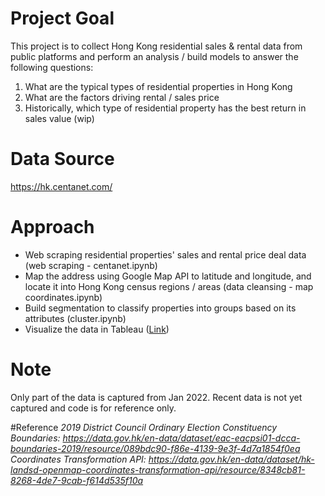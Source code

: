 # Project Goal
This project is to collect Hong Kong residential sales & rental data from public platforms and perform an analysis / build models to answer the following questions: 
1. What are the typical types of residential properties in Hong Kong
2. What are the factors driving rental / sales price
3. Historically, which type of residential property has the best return in sales value (wip)

# Data Source
https://hk.centanet.com/

# Approach
- Web scraping residential properties' sales and rental price deal data (web scraping - centanet.ipynb)
- Map the address using Google Map API to latitude and longitude, and locate it into Hong Kong census regions / areas (data cleansing - map coordinates.ipynb)
- Build segmentation to classify properties into groups based on its attributes (cluster.ipynb)
- Visualize the data in Tableau ([Link](https://public.tableau.com/app/profile/yifei23/viz/HongKongResidentialPropertiesAnalysis2023-07/Story1?publish=yes]))

# Note
Only part of the data is captured from Jan 2022. Recent data is not yet captured and code is for reference only. 



#Reference
*2019 District Council Ordinary Election Constituency Boundaries:
https://data.gov.hk/en-data/dataset/eac-eacpsi01-dcca-boundaries-2019/resource/089bdc90-f86e-4139-9e3f-4d7a1854f0ea
Coordinates Transformation API:
https://data.gov.hk/en-data/dataset/hk-landsd-openmap-coordinates-transformation-api/resource/8348cb81-8268-4de7-9cab-f614d535f10a*